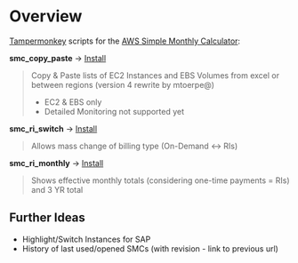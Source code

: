 # Overview

[Tampermonkey](https://www.tampermonkey.net/) scripts for the [AWS Simple Monthly Calculator](https://calculator.s3.amazonaws.com/index.html):

 
**smc_copy_paste** -> [Install](https://github.com/frumania/aws-smc-reloaded/raw/master/smc_copy_paste.user.js) 

> Copy & Paste lists of EC2 Instances and EBS Volumes from excel or between regions (version 4 rewrite by mtoerpe@)
> - EC2 & EBS only
> - Detailed Monitoring not supported yet

 
**smc_ri_switch** -> [Install](https://github.com/frumania/aws-smc-reloaded/raw/master/smc_ri_switch.user.js) 

> Allows mass change of billing type (On-Demand <-> RIs)

**smc_ri_monthly** -> [Install](https://github.com/frumania/aws-smc-reloaded/raw/master/smc_ri_monthly.user.js) 

> Shows effective monthly totals (considering one-time payments = RIs) and 3 YR total

 
## Further Ideas

- Highlight/Switch Instances for SAP
- History of last used/opened SMCs (with revision - link to previous url)
